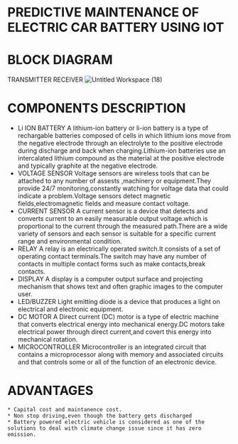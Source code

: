 # PREDICTIVE MAINTENANCE OF ELECTRIC CAR BATTERY USING IOT
# BLOCK DIAGRAM
  TRANSMITTER
  RECEIVER
  ![Untitled Workspace (18)](https://user-images.githubusercontent.com/98879001/155798397-b36255a6-ef06-42bf-89e4-cdb24462e036.png)

# COMPONENTS DESCRIPTION
   * Li ION BATTERY
      A lithium-ion battery or li-ion battery is a type of rechargable batteries composed of cells in which lithium ions move from the negative electrode through an electrolyte to the positive electrode during discharge and back when charging.Lithium-ion batteries use an intercalated lithium compound as the material at the positive electrode and typically graphite at the negative electrode.
   * VOLTAGE SENSOR
      Voltage sensors are wireless tools that can be attached to any number of assests ,machinery or equipment.They provide 24/7 monitoring,constantly watching for voltage data that could indicate a problem.Voltage sensors detect magnetic fields,electromagnetic fields and measure contact voltage.
   * CURRENT SENSOR
        A current sensor is a device that detects and converts current to an easily measurable output voltage.which is proportional to the current through the measured path.There are a wide variety of sensors and each sensor is suitable for a specific current range and environmental condition.
   * RELAY
        A relay is an electrically operated switch.It consists of a set of operating contact terminals.The switch may have any number of contacts in multiple contact forms such as make contacts,break contacts.
   * DISPLAY
        A display is a computer output surface and projecting mechanism that shows text and often graphic images to the computer user. 
   * LED/BUZZER
        Light emitting diode is a device that produces a light on electrical and electronic equipment.
   * DC MOTOR
        A Direct current (DC) motor is a type of electric machine that converts electrical energy into mechanical energy.DC motors take electrical power through direct current,and covert this energy into mechanical rotation.   
   * MICROCONTROLLER
         Microcontroller is an integrated circuit that contains a microprocessor along with memory and associated circuits and that controls some or all of the function of an electronic device.
 # ADVANTAGES
    * Capital cost and maintanence cost.
    * Non stop driving,even though the battery gets discharged
    * Battery powered electric vehicle is considered as one of the solutions to deal with climate change issue since it has zero emission.
         
      
